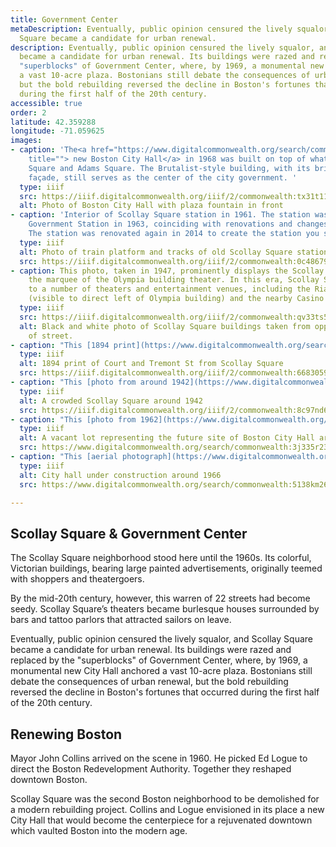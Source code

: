 ```yaml
---
title: Government Center
metaDescription: Eventually, public opinion censured the lively squalor, and Scollay
  Square became a candidate for urban renewal.
description: Eventually, public opinion censured the lively squalor, and Scollay Square
  became a candidate for urban renewal. Its buildings were razed and replaced by the
  "superblocks" of Government Center, where, by 1969, a monumental new City Hall anchored
  a vast 10-acre plaza. Bostonians still debate the consequences of urban renewal,
  but the bold rebuilding reversed the decline in Boston's fortunes that occurred
  during the first half of the 20th century.
accessible: true
order: 2
latitude: 42.359288
longitude: -71.059625
images:
- caption: 'The<a href="https://www.digitalcommonwealth.org/search/commonwealth:0k227t87p"
    title=""> new Boston City Hall</a> in 1968 was built on top of what was once Scollay
    Square and Adams Square. The Brutalist-style building, with its brick and concrete
    façade, still serves as the center of the city government. '
  type: iiif
  src: https://iiif.digitalcommonwealth.org/iiif/2/commonwealth:tx31t1110
  alt: Photo of Boston City Hall with plaza fountain in front
- caption: 'Interior of Scollay Square station in 1961. The station was renamed to
    Government Station in 1963, coinciding with renovations and changes to the tracks.
    The station was renovated again in 2014 to create the station you see today. '
  type: iiif
  alt: Photo of train platform and tracks of old Scollay Square station.
  src: https://iiif.digitalcommonwealth.org/iiif/2/commonwealth:0c4867984
- caption: This photo, taken in 1947, prominently displays the Scollay Sq. sign over
    the marquee of the Olympia building theater. In this era, Scollay Square was home
    to a number of theaters and entertainment venues, including the Rialto Theatre
    (visible to direct left of Olympia building) and the nearby Casino Theater.
  type: iiif
  src: https://iiif.digitalcommonwealth.org/iiif/2/commonwealth:qv33ts576
  alt: Black and white photo of Scollay Square buildings taken from opposite side
    of street.
- caption: "This [1894 print](https://www.digitalcommonwealth.org/search/commonwealth:66830596q) depicts the bustling intersection of Court and Tremont Streets at the edge of Scollay square."
  type: iiif
  alt: 1894 print of Court and Tremont St from Scollay Square
  src: https://iiif.digitalcommonwealth.org/iiif/2/commonwealth:668305970
- caption: "This [photo from around 1942](https://www.digitalcommonwealth.org/search/commonwealth:8c97nd68b) shows a crowded Scollay Square packed with hotels, theatres, and advertisements, with commuters emerging from the Scollay Square subway station "
  type: iiif
  alt: A crowded Scollay Square around 1942
  src: https://iiif.digitalcommonwealth.org/iiif/2/commonwealth:8c97nd69m
- caption: "This [photo from 1962](https://www.digitalcommonwealth.org/search/commonwealth:3j335r23n) depicts the future site of Boston City Hall, at this point an emptied lot still surrounded by the characteristic theatres of Scollay Square "
  type: iiif
  alt: A vacant lot representing the future site of Boston City Hall around 1962
  src: https://www.digitalcommonwealth.org/search/commonwealth:3j335r23n
- caption: "This [aerial photograph](https://www.digitalcommonwealth.org/search/commonwealth:5138km26f) from 1966 depicts City Hall in an advanced stage of construction, with Boston Harbor and the Custom House Tower visible in the background. "
  type: iiif
  alt: City hall under construction around 1966
  src: https://www.digitalcommonwealth.org/search/commonwealth:5138km26f

---
```

## Scollay Square & Government Center

The Scollay Square neighborhood stood here until the 1960s. Its colorful, Victorian buildings, bearing large painted advertisements, originally teemed with shoppers and theatergoers.

By the mid-20th century, however, this warren of 22 streets had become seedy. Scollay Square’s theaters became burlesque houses surrounded by bars and tattoo parlors that attracted sailors on leave.

Eventually, public opinion censured the lively squalor, and Scollay Square became a candidate for urban renewal. Its buildings were razed and replaced by the "superblocks" of Government Center, where, by 1969, a monumental new City Hall anchored a vast 10-acre plaza. Bostonians still debate the consequences of urban renewal, but the bold rebuilding reversed the decline in Boston's fortunes that occurred during the first half of the 20th century.

## Renewing Boston

Mayor John Collins arrived on the scene in 1960. He picked Ed Logue to direct the Boston Redevelopment Authority. Together they reshaped downtown Boston.

Scollay Square was the second Boston neighborhood to be demolished for a modern rebuilding project. Collins and Logue envisioned in its place a new City Hall that would become the centerpiece for a rejuvenated downtown which vaulted Boston into the modern age.